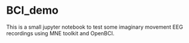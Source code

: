 # BCI_demo

This is a small jupyter notebook to test some imaginary movement EEG recordings using MNE toolkit and OpenBCI.
